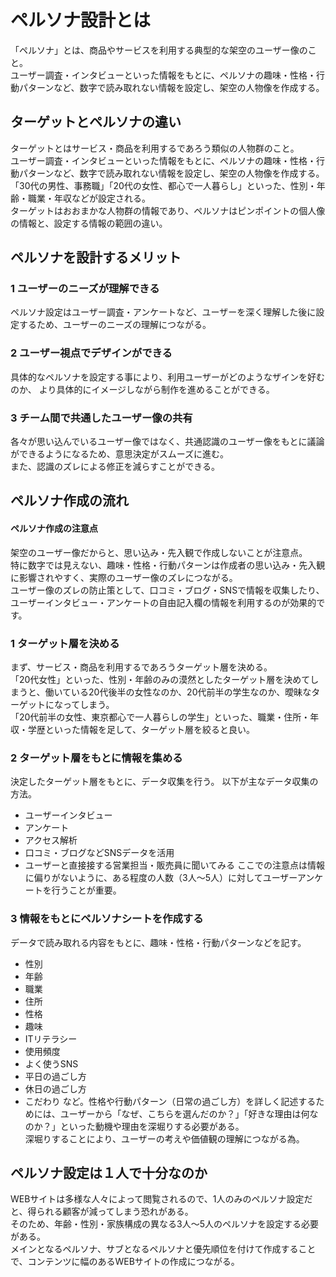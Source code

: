 # ペルソナ設計とは
「ペルソナ」とは、商品やサービスを利用する典型的な架空のユーザー像のこと。<br>
ユーザー調査・インタビューといった情報をもとに、ペルソナの趣味・性格・行動パターンなど、数字で読み取れない情報を設定し、架空の人物像を作成する。

## ターゲットとペルソナの違い
ターゲットとはサービス・商品を利用するであろう類似の人物群のこと。<br>
ユーザー調査・インタビューといった情報をもとに、ペルソナの趣味・性格・行動パターンなど、数字で読み取れない情報を設定し、架空の人物像を作成する。<br>
「30代の男性、事務職」「20代の女性、都心で一人暮らし」といった、性別・年齢・職業・年収などが設定される。<br>
ターゲットはおおまかな人物群の情報であり、ペルソナはピンポイントの個人像の情報と、設定する情報の範囲の違い。<br>

## ペルソナを設計するメリット
### 1 ユーザーのニーズが理解できる
ペルソナ設定はユーザー調査・アンケートなど、ユーザーを深く理解した後に設定するため、ユーザーのニーズの理解につながる。
### 2 ユーザー視点でデザインができる
具体的なペルソナを設定する事により、利用ユーザーがどのようなザインを好むのか、 より具体的にイメージしながら制作を進めることができる。
### 3 チーム間で共通したユーザー像の共有
各々が思い込んでいるユーザー像ではなく、共通認識のユーザー像をもとに議論ができるようになるため、意思決定がスムーズに進む。<br>
また、認識のズレによる修正を減らすことができる。

## ペルソナ作成の流れ
#### ペルソナ作成の注意点
架空のユーザー像だからと、思い込み・先入観で作成しないことが注意点。<br>
特に数字では見えない、趣味・性格・行動パターンは作成者の思い込み・先入観に影響されやすく、実際のユーザー像のズレにつながる。<br>
ユーザー像のズレの防止策として、口コミ・ブログ・SNSで情報を収集したり、ユーザーインタビュー・アンケートの自由記入欄の情報を利用するのが効果的です。
### 1 ターゲット層を決める
まず、サービス・商品を利用するであろうターゲット層を決める。<br>
「20代女性」といった、性別・年齢のみの漠然としたターゲット層を決めてしまうと、働いている20代後半の女性なのか、20代前半の学生なのか、曖昧なターゲットになってしまう。<br>
「20代前半の女性、東京都心で一人暮らしの学生」といった、職業・住所・年収・学歴といった情報を足して、ターゲット層を絞ると良い。
### 2 ターゲット層をもとに情報を集める
決定したターゲット層をもとに、データ収集を行う。 以下が主なデータ収集の方法。
- ユーザーインタビュー
- アンケート
- アクセス解析
- 口コミ・ブログなどSNSデータを活用
- ユーザーと直接接する営業担当・販売員に聞いてみる
ここでの注意点は情報に偏りがないように、ある程度の人数（3人～5人）に対してユーザーアンケートを行うことが重要。

### 3 情報をもとにペルソナシートを作成する
データで読み取れる内容をもとに、趣味・性格・行動パターンなどを記す。
- 性別
- 年齢
- 職業
- 住所
- 性格
- 趣味
- ITリテラシー
- 使用頻度
- よく使うSNS
- 平日の過ごし方
- 休日の過ごし方
- こだわり
など。性格や行動パターン（日常の過ごし方）を詳しく記述するためには、ユーザーから「なぜ、こちらを選んだのか？」「好きな理由は何なのか？」といった動機や理由を深堀りする必要がある。<br>
深堀りすることにより、ユーザーの考えや価値観の理解につながる為。

## ペルソナ設定は１人で十分なのか
WEBサイトは多様な人々によって閲覧されるので、1人のみのペルソナ設定だと、得られる顧客が減ってしまう恐れがある。<br>
そのため、年齢・性別・家族構成の異なる3人～5人のペルソナを設定する必要がある。<br>
メインとなるペルソナ、サブとなるペルソナと優先順位を付けて作成することで、コンテンツに幅のあるWEBサイトの作成につながる。
